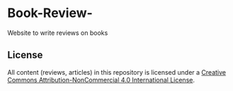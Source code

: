 # Book-Review-
Website to write reviews on books

## License
All content (reviews, articles) in this repository is licensed under a [Creative Commons Attribution-NonCommercial 4.0 International License](https://creativecommons.org/licenses/by-nc/4.0/).

